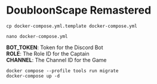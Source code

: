 
# DoubloonScape Remastered
```cp docker-compose.yml.template docker-compose.yml```

```nano docker-compose.yml```

**BOT_TOKEN**: Token for the Discord Bot  
**ROLE**: The Role ID for the Captain  
**CHANNEL**: The Channel ID for the Game  

```docker compose --profile tools run migrate```  
```docker-compose up -d```  

